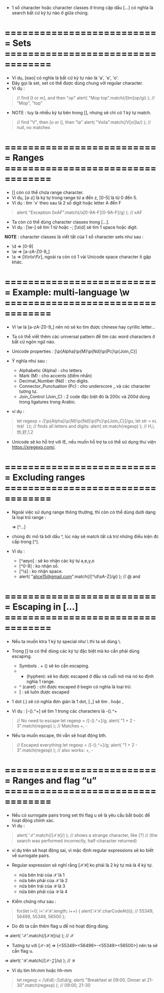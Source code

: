 - 1 số character hoặc character classes ở trong cặp dấu [...] có nghĩa là search bất cứ ký tự nào ở giữa chúng.

# =========================== Sets ==================================
- Ví dụ, [eao] có nghĩa là bất cứ ký tự nào là 'a', 'e', 'o'.
- Đây gọi là set, set có thể được dùng chung với regular character.
- Ví dụ :

>   // find [t or m], and then "op"
>   alert( "Mop top".match(/[tm]op/gi) ); // "Mop", "top"

- NOTE : tuy là nhiều ký tự bên trong [], nhưng sẽ chỉ có 1 ký tự match.

>   // find "V", then [o or i], then "la"
>   alert( "Voila".match(/V[oi]la/) ); // null, no matches


# =========================== Ranges ==================================
- [] còn có thể chứa range character.
- Ví dụ, [a-z] là ký tự trong range từ a đến z, [0-5] là từ 0 đến 5.
- Ví dụ : tìm 'x' theo sau là 2 số digit hoặc letter A đến F

>   alert( "Exception 0xAF".match(/x[0-9A-F][0-9A-F]/g) ); // xAF

- Ta còn có thể dùng character classes trong [...].
- Ví dụ : [\w-] sẽ tìm 1 từ hoặc -; [\s\d] sẽ tìm 1 space hoặc digit.

__NOTE__ : character classes là viết tắt của 1 số character sets như sau :
+ \d => [0-9]
+ \w => [a-zA-Z0-9_]
+ \s => [\t\n\v\f\r], ngoài ra còn có 1 vài Unicode space character ít gặp khác.


# =========================== Example: multi-language \w ==================================
- Vì \w là [a-zA-Z0-9_] nên nó sẽ ko tìm được chinese hay cyrillic letter...
- Ta có thể viết thêm các universal pattern để tìm các word characters ở bất cứ ngôn ngữ nào.
- Unicode properties : [\p{Alpha}\p{M}\p{Nd}\p{Pc}\p{Join_C}]
- Ý nghĩa như sau :

    + Alphabetic (Alpha) : cho letters
    + Mark (M) : cho accents (điểm nhấn)
    + Decimal_Number (Nd) : cho digits.
    + Connector_Punctuation (Pc) : cho underscore _ và các character tương tự.
    + Join_Control (Join_C) : 2 code đặc biệt đó là 200c và 200d dùng trong ligatures trong Arabic.

- ví dụ :

>   let regexp = /[\p{Alpha}\p{M}\p{Nd}\p{Pc}\p{Join_C}]/gu;
>   let str = `Hi 你好 12`;
>   // finds all letters and digits:
>   alert( str.match(regexp) ); // H,i,你,好,1,2

- Unicode sẽ ko hỗ trợ với IE, nếu muốn hỗ trợ ta có thể sử dụng thư viện https://xregexp.com/.




# =========================== Excluding ranges ==================================
- Ngoài việc sử dụng range thông thường, thì còn có thể dùng dưới dạng là loại trừ range : 

    => [^...]

- chúng đc mô tả bới dấu ^, lúc này sẽ match tất cả trừ những điều kiện đc cấp trong [^].
- Ví dụ :

    + [^aeyo] : sẽ ko nhận các ký tự a,e,y,o
    + [^0-9]  : ko nhận số.
    + [^\s]   : ko nhận space.
    + alert( "alice15@gmail.com".match(/[^\d\sA-Z]/gi) ); // @ and



# =========================== Escaping in […] ==================================
- Nếu ta muốn ktra 1 ký tự special như \ thì ta sẽ dùng \\.
- Trong [] ta có thể dùng các ký tự đặc biệt mà ko cần phải dùng escaping.

    + Symbols . + () sẽ ko cấn escaping.
    + - (hyphen): sẽ ko được escaped ở đầu và cuối nơi mà nó ko định nghĩa 1 range.
    + ^ (caret) : chỉ được escaped ở begin có nghĩa là loại trừ.
    + ] : sẽ luôn được escaped 

- 1 dot (.) sẽ có nghĩa đơn giản là 1 dot, [.,] sẽ tìm . hoặc ,
- Ví dụ : [-().^+] sẽ tìm 1 trong các characters là -().^+ 

>   // No need to escape
>   let regexp = /[-().^+]/g;
>   alert( "1 + 2 - 3".match(regexp) ); // Matches +, -

- Nếu ta muốn escape, thì vẫn sẽ hoạt động bth.

>   // Escaped everything
>   let regexp = /[\-\(\)\.\^\+]/g;
>   alert( "1 + 2 - 3".match(regexp) ); // also works: +, -


# =========================== Ranges and flag “u” ==================================
- Nếu có surrogate pairs trong set thì flag u sẽ là yêu cầu bắt buộc để hoạt động chính xác.
- Ví dụ :

>   alert( '𝒳'.match(/[𝒳𝒴]/) ); // shows a strange character, like [?]
>   // (the search was performed incorrectly, half-character returned)

- ví dụ trên sẽ hoạt động sai, vì mặc định regular expressions sẽ ko biết về surrogate pairs.
- Regular expression sẽ nghĩ rằng [𝒳𝒴] ko phải là 2 ký tự mà là 4 ký tự.

    + nửa bên trái của 𝒳 là 1
    + nửa bên phải của 𝒳 là 2
    + nửa bên trái của 𝒴 là 3
    + nửa bên phải của 𝒴 là 4

- Kiểm chứng như sau :

>   for(let i=0; i<'𝒳𝒴'.length; i++) {
>     alert('𝒳𝒴'.charCodeAt(i)); // 55349, 56499, 55349, 56500
>   };

- Do đó ta cần thêm flag u để nó hoạt động đúng.

=>  alert( '𝒳'.match(/[𝒳𝒴]/u) ); // 𝒳

- Tương tự với [𝒳-𝒴] => [<55349><56499>-<55349><56500>] nên ta sẽ cần flag u.

=>  alert( '𝒴'.match(/[𝒳-𝒵]/u) ); // 𝒴

- Ví dụ tìm hh:mm hoặc hh-mm

>   let regexp = /\d\d[-:]\d\d/g;
>   alert( "Breakfast at 09:00. Dinner at 21-30".match(regexp) ); // 09:00, 21-30

